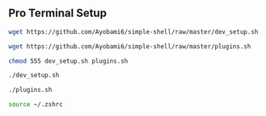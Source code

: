 ## Pro Terminal Setup

```sh
wget https://github.com/Ayobami6/simple-shell/raw/master/dev_setup.sh
```

```sh
wget https://github.com/Ayobami6/simple-shell/raw/master/plugins.sh
```

```sh
chmod 555 dev_setup.sh plugins.sh
```

```sh
./dev_setup.sh
```

```sh
./plugins.sh
```

```sh
source ~/.zshrc
```
